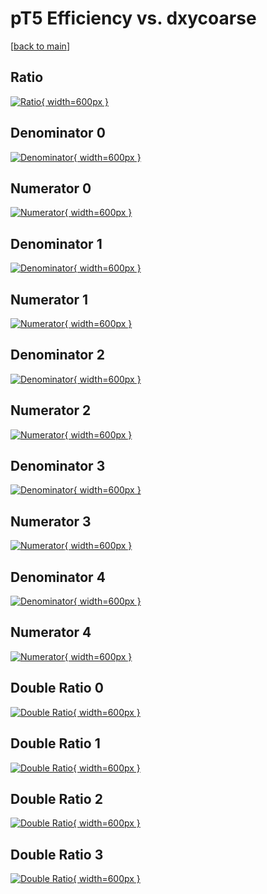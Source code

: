 # pT5 Efficiency vs. dxycoarse

[[back to main](./)]



## Ratio

[![Ratio](../mtv/var/pT5_xtr_321_0_eff_dxycoarse.png){ width=600px }](../mtv/var/pT5_xtr_321_0_eff_dxycoarse.pdf)

## Denominator 0

[![Denominator](../mtv/den/pT5_xtr_321_0_eff_dxycoarse_den0.png){ width=600px }](../mtv/den/pT5_xtr_321_0_eff_dxycoarse_den0.pdf)

## Numerator 0

[![Numerator](../mtv/num/pT5_xtr_321_0_eff_dxycoarse_num0.png){ width=600px }](../mtv/num/pT5_xtr_321_0_eff_dxycoarse_num0.pdf)

## Denominator 1

[![Denominator](../mtv/den/pT5_xtr_321_0_eff_dxycoarse_den1.png){ width=600px }](../mtv/den/pT5_xtr_321_0_eff_dxycoarse_den1.pdf)

## Numerator 1

[![Numerator](../mtv/num/pT5_xtr_321_0_eff_dxycoarse_num1.png){ width=600px }](../mtv/num/pT5_xtr_321_0_eff_dxycoarse_num1.pdf)

## Denominator 2

[![Denominator](../mtv/den/pT5_xtr_321_0_eff_dxycoarse_den2.png){ width=600px }](../mtv/den/pT5_xtr_321_0_eff_dxycoarse_den2.pdf)

## Numerator 2

[![Numerator](../mtv/num/pT5_xtr_321_0_eff_dxycoarse_num2.png){ width=600px }](../mtv/num/pT5_xtr_321_0_eff_dxycoarse_num2.pdf)

## Denominator 3

[![Denominator](../mtv/den/pT5_xtr_321_0_eff_dxycoarse_den3.png){ width=600px }](../mtv/den/pT5_xtr_321_0_eff_dxycoarse_den3.pdf)

## Numerator 3

[![Numerator](../mtv/num/pT5_xtr_321_0_eff_dxycoarse_num3.png){ width=600px }](../mtv/num/pT5_xtr_321_0_eff_dxycoarse_num3.pdf)

## Denominator 4

[![Denominator](../mtv/den/pT5_xtr_321_0_eff_dxycoarse_den4.png){ width=600px }](../mtv/den/pT5_xtr_321_0_eff_dxycoarse_den4.pdf)

## Numerator 4

[![Numerator](../mtv/num/pT5_xtr_321_0_eff_dxycoarse_num4.png){ width=600px }](../mtv/num/pT5_xtr_321_0_eff_dxycoarse_num4.pdf)

## Double Ratio 0

[![Double Ratio](../mtv/ratio/pT5_xtr_321_0_eff_dxycoarse_ratio0.png){ width=600px }](../mtv/ratio/pT5_xtr_321_0_eff_dxycoarse_ratio0.pdf)

## Double Ratio 1

[![Double Ratio](../mtv/ratio/pT5_xtr_321_0_eff_dxycoarse_ratio1.png){ width=600px }](../mtv/ratio/pT5_xtr_321_0_eff_dxycoarse_ratio1.pdf)

## Double Ratio 2

[![Double Ratio](../mtv/ratio/pT5_xtr_321_0_eff_dxycoarse_ratio2.png){ width=600px }](../mtv/ratio/pT5_xtr_321_0_eff_dxycoarse_ratio2.pdf)

## Double Ratio 3

[![Double Ratio](../mtv/ratio/pT5_xtr_321_0_eff_dxycoarse_ratio3.png){ width=600px }](../mtv/ratio/pT5_xtr_321_0_eff_dxycoarse_ratio3.pdf)

